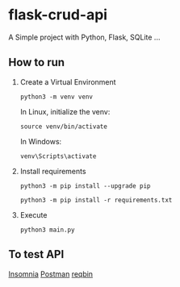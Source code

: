 # flask-crud-api
A Simple project with Python, Flask, SQLite ...



## How to run

1. Create a Virtual Environment

    `python3 -m venv venv`

    In Linux, initialize the venv:

    `source venv/bin/activate`

    In Windows:

    `venv\Scripts\activate`

2. Install requirements

    `python3 -m pip install --upgrade pip`

    `python3 -m pip install -r requirements.txt`

3. Execute

    `python3 main.py`



## To test API

[Insomnia](https://insomnia.rest/download)
[Postman](https://www.postman.com/)
[reqbin](https://reqbin.com/)
